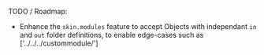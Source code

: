 TODO / Roadmap:

* Enhance the `skin.modules` feature to accept Objects with independant `in` and `out` folder definitions, to enable edge-cases such as ['../../../custommodule/']
